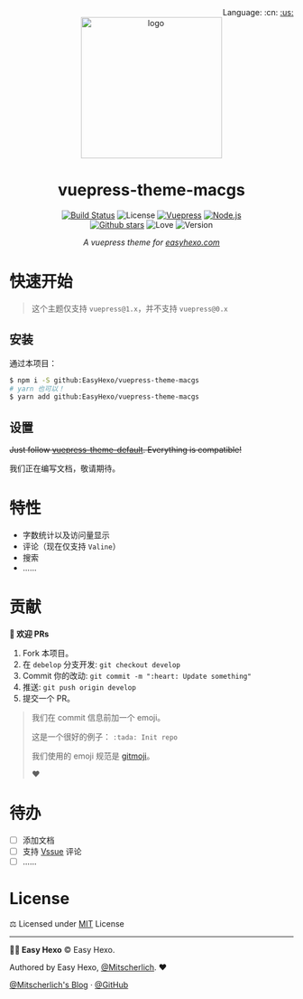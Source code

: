 <div align="right">Language: :cn:
<a title="English" href="./README.md">:us:</a>
</div>

<div align="center">
  <img src="https://raw.githubusercontent.com/EasyHexo/vuepress-theme-macgs/master/art/logo.png" alt="logo" width="250px" height="250px">

  <h1>vuepress-theme-macgs</h1>

  [![Build Status][ci-img]][ci-url]
  ![License][mit-img]
  [![Vuepress][vuepress-img]][vuepress-url]
  [![Node.js][node.js-img]][node.js-url]
  <br>
  [![Github stars][star-img]][gh-url]
  ![Love][love-img]
  ![Version][version-img]

  <em>A vuepress theme for <a href="https://easyhexo.com" target="_blank">easyhexo.com</a></em>
</div>

# 快速开始

> 这个主题仅支持 `vuepress@1.x`，并不支持 `vuepress@0.x`

## 安装

通过本项目：

```bash
$ npm i -S github:EasyHexo/vuepress-theme-macgs
# yarn 也可以！
$ yarn add github:EasyHexo/vuepress-theme-macgs
```

## 设置

~~Just follow [vuepress-theme-default](https://vuepress.vuejs.org/zh/theme/default-theme-config.html). Everything is compatible!~~

我们正在编写文档，敬请期待。

# 特性

- 字数统计以及访问量显示
- 评论（现在仅支持 `Valine`）
- 搜索
- ......

# 贡献

**🤝 欢迎 PRs**

1. Fork 本项目。
2. 在 `debelop` 分支开发: `git checkout develop`
3. Commit 你的改动: `git commit -m ":heart: Update something"`
4. 推送: `git push origin develop`
5. 提交一个 PR。

> 我们在 commit 信息前加一个 emoji。
>
> 这是一个很好的例子： `:tada: Init repo`
>
> 我们使用的 emoji 规范是 [gitmoji](https://gitmoji.carloscuesta.me/)。
>
> :heart:

# 待办

- [ ] 添加文档
- [ ] 支持 [Vssue](https://vssue.js.org) 评论
- [ ] ......

# License

⚖ Licensed under [MIT](LICENSE) License

------

**👨‍💻 Easy Hexo** © Easy Hexo. 

Authored by Easy Hexo, [@Mitscherlich](https://mitscherlich/). :heart:

[@Mitscherlich's Blog](https://mitscherlich.me/) · [@GitHub](https://github.com/EasyHexo)

[ci-img]: https://img.shields.io/travis/EasyHexo/vuepress-theme-macgs.svg?style=flat-square
[ci-url]: https://travis-ci.org/EasyHexo/vuepress-theme-macgs
[mit-img]: https://img.shields.io/github/license/EasyHexo/vuepress-theme-macgs.svg?style=flat-square
[star-img]: https://img.shields.io/github/stars/EasyHexo/vuepress-theme-macgs.svg?style=flat-square&label=⭐%20Stars
[gh-url]: https://github.com/EasyHexo/vuepress-theme-macgs
[love-img]: https://img.shields.io/badge/Made%20with-love-ff69b4.svg?style=flat-square
[version-img]: https://img.shields.io/badge/Version-1.0.0--alpha.37-2D9CDB.svg?style=flat-square
[vuepress-img]: https://img.shields.io/badge/vuepress-1.x-3eaf7c.svg?style=flat-square
[vuepress-url]: https://vuepress.vuejs.org/
[node.js-img]: https://img.shields.io/badge/node.js-10.0%2B-43853d.svg?style=flat-square
[node.js-url]: https://nodejs.org/